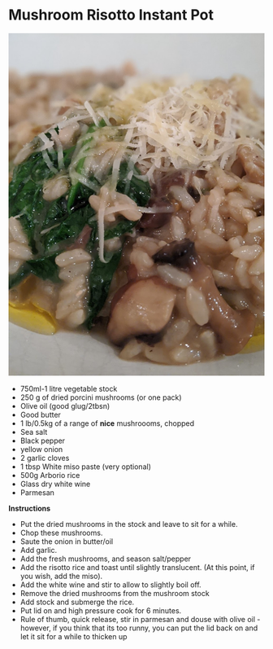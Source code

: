 # Mushroom Risotto Instant Pot

![mushroom-risotto](images/mushroom-risotto.jpg)

* 750ml-1 litre vegetable stock
* 250 g of dried porcini mushrooms (or one pack)
* Olive oil (good glug/2tbsn)
* Good butter
* 1 lb/0.5kg of a range of **nice** mushroooms, chopped
* Sea salt
* Black pepper
* yellow onion
* 2 garlic cloves
* 1 tbsp White miso paste (very optional)
* 500g Arborio rice
* Glass dry white wine
* Parmesan

**Instructions**

* Put the dried mushrooms in the stock and leave to sit for a while. 
* Chop these mushrooms. 
* Saute the onion in butter/oil
* Add garlic. 
* Add the fresh mushrooms, and season salt/pepper
* Add the risotto rice and toast until slightly translucent. (At this point, if you wish, add the miso). 
* Add the white wine and stir to allow to slightly boil off. 
* Remove the dried mushrooms from the mushroom stock
* Add stock and submerge the rice. 
* Put lid on and high pressure cook for 6 minutes.
* Rule of thumb, quick release, stir in parmesan and douse with olive oil - however, if you think that its too runny, you can put the lid back on and let it sit for a while to thicken up

